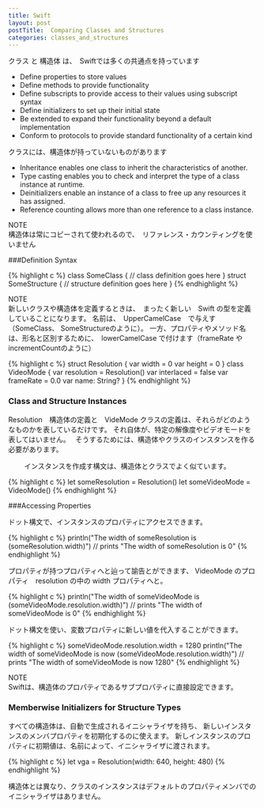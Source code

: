 ```yaml
---
title: Swift
layout: post
postTitle:  Comparing Classes and Structures
categories: classes_and_structures
---
```


クラス と 構造体 は、　Swiftでは多くの共通点を持っています

+ Define properties to store values
+ Define methods to provide functionality
+ Define subscripts to provide access to their values using subscript syntax
+ Define initializers to set up their initial state
+ Be extended to expand their functionality beyond a default implementation
+ Conform to protocols to provide standard functionality of a certain kind

クラスには、構造体が持っていないものがあります

+ Inheritance enables one class to inherit the characteristics of another.
+ Type casting enables you to check and interpret the type of a class instance at runtime.
+ Deinitializers enable an instance of a class to free up any resources it has assigned.
+ Reference counting allows more than one reference to a class instance.

<div class="panel">
	<div class="panel-heading">NOTE</div>
	構造体は常にコピーされて使われるので、　リファレンス・カウンティングを使いません
</div>

###Definition Syntax

{% highlight c %}
class SomeClass {
    // class definition goes here
}
struct SomeStructure {
    // structure definition goes here
}
{% endhighlight %}

<div class="panel">
	<div class="panel-heading">NOTE</div>
	新しいクラスや構造体を定義するときは、　まったく新しい　Swift の型を定義していることになります。
	名前は、　UpperCamelCase　で与えす　（SomeClass、 SomeStructureのように）。
	一方、プロパティやメソッド名は、形名と区別するために、　lowerCamelCase で付けます（frameRate や incrementCountのように）
</div>

{% highlight c %}
struct Resolution {
    var width = 0
    var height = 0
}
class VideoMode {
    var resolution = Resolution()
    var interlaced = false
    var frameRate = 0.0
    var name: String?
}
{% endhighlight %}

### Class and Structure Instances

Resolution　構造体の定義と　VideMode クラスの定義は、それらがどのようなものかを表しているだけです。
それ自体が、特定の解像度やビデオモードを表してはいません。　
そうするためには、構造体やクラスのインスタンスを作る必要があります。

　　
インスタンスを作成す構文は、構造体とクラスでよく似ています。

{% highlight c %}
let someResolution = Resolution()
let someVideoMode = VideoMode()
{% endhighlight %}

###Accessing Properties

ドット構文で、インスタンスのプロパティにアクセスできます。

{% highlight c %}
println("The width of someResolution is \(someResolution.width)")
// prints "The width of someResolution is 0"
{% endhighlight %}

プロパティが持つプロパティへと辿って諭告とができます、
VideoMode のプロパティ　resolution の中の width プロパティへと。

{% highlight c %}
println("The width of someVideoMode is \(someVideoMode.resolution.width)")
// prints "The width of someVideoMode is 0"
{% endhighlight %}

ドット構文を使い、変数プロパティに新しい値を代入することができます。

{% highlight c %}
someVideoMode.resolution.width = 1280
println("The width of someVideoMode is now \(someVideoMode.resolution.width)")
// prints "The width of someVideoMode is now 1280"
{% endhighlight %}

<div class="panel">
	<div class="panel-heading">NOTE</div>
	Swiftは、構造体のプロパティであるサブプロパティに直接設定できます。　
</div>

### Memberwise Initializers for Structure Types

すべての構造体は、自動で生成されるイニシャライザを持ち、
新しいインスタンスのメンバプロパティを初期化するのに使えます。
新しインスタンスのプロパティに初期値は、名前によって、イニシャライザに渡されます。

{% highlight c %}
let vga = Resolution(width: 640, height: 480)
{% endhighlight %}

構造体とは異なり、クラスのインスタンスはデフォルトのプロパティメンバでのイニシャライザはありません。
